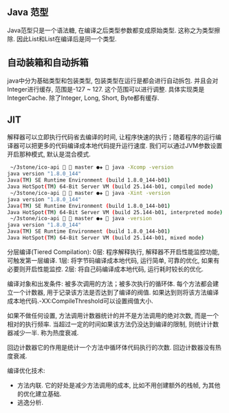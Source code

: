## Java 范型

Java范型只是一个语法糖, 在编译之后类型参数都变成原始类型. 这称之为类型擦除. 因此List<Integer>和List<String>在编译后是同一个类型. 

## 自动装箱和自动拆箱

java中分为基础类型和包装类型, 包装类型在运行是都会进行自动拆包. 并且会对Integer进行缓存, 范围是-127 ~ 127. 这个范围可以进行调整. 具体实现类是IntegerCache. 除了Integer, Long, Short, Byte都有缓存.

## JIT
解释器可以立即执行代码省去编译的时间, 让程序快速的执行；随着程序的运行编译器可以把更多的代码编译成本地代码提升运行速度. 我们可以通过JVM参数设置开启那种模式, 默认是混合模式. 
```sh
 ~/3stone/ico-api   master ●✚  java -Xcomp -version
java version "1.8.0_144"
Java(TM) SE Runtime Environment (build 1.8.0_144-b01)
Java HotSpot(TM) 64-Bit Server VM (build 25.144-b01, compiled mode)
 ~/3stone/ico-api   master ●✚  java -Xint -version 
java version "1.8.0_144"
Java(TM) SE Runtime Environment (build 1.8.0_144-b01)
Java HotSpot(TM) 64-Bit Server VM (build 25.144-b01, interpreted mode)
 ~/3stone/ico-api   master ●✚  java -version      
java version "1.8.0_144"
Java(TM) SE Runtime Environment (build 1.8.0_144-b01)
Java HotSpot(TM) 64-Bit Server VM (build 25.144-b01, mixed mode)

```

分层编译(Tiered Compilation): 
0层: 程序解释执行, 解释器不开启性能监控功能, 可触发第一层编译. 
1层: 将字节码编译成本地代码, 运行简单, 可靠的优化, 如果有必要则开启性能监控.
2层: 将自己码编译成本地代码, 运行耗时较长的优化.

编译对象和出发条件: 被多次调用的方法；被多次执行的循环体. 每个方法都会建立一个计数器, 用于记录该方法是否达到了编译的阀值. 如果达到则将该方法编译成本地代码.-XX:CompileThreshold可以设置阀值大小.

如果不做任何设置, 方法调用计数器统计的并不是方法调用的绝对次数, 而是一个相对的执行频率. 当超过一定的时间如果该方法仍没达到编译的限制, 则统计计数器减少一半. 称为热度衰减.

回边计数器它的作用是统计一个方法中循环体代码执行的次数. 回边计数器没有热度衰减.

编译优化技术:
- 方法内联. 它的好处是减少方法调用的成本, 比如不用创建额外的栈帧, 为其他的优化建立基础.
- 逃逸分析. 
